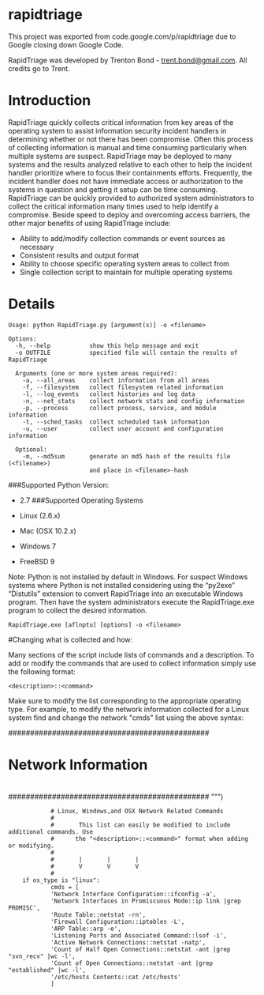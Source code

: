 # rapidtriage

This project was exported from code.google.com/p/rapidtriage due to Google closing down Google Code.

RapidTriage was developed by Trenton Bond - trent.bond@gmail.com. All credits go to Trent.

# Introduction 
RapidTriage quickly collects critical information from key areas of the operating system to assist information security incident handlers in determining whether or not there has been compromise. Often this process of collecting information is manual and time consuming particularly when multiple systems are suspect. RapidTriage may be deployed to many systems and the results analyzed relative to each other to help the incident handler prioritize where to focus their containments efforts. Frequently, the incident handler does not have immediate access or authorization to the systems in question and getting it setup can be time consuming. RapidTriage can be quickly provided to authorized system administrators to collect the critical information many times used to help identify a compromise. Beside speed to deploy and overcoming access barriers, the other major benefits of using RapidTriage include:

- Ability to add/modify collection commands or event sources as necessary
- Consistent results and output format
- Ability to choose specific operating system areas to collect from
- Single collection script to maintain for multiple operating systems

# Details

```
Usage: python RapidTriage.py [argument(s)] -o <filename>

Options:
  -h, --help           show this help message and exit
  -o OUTFILE           specified file will contain the results of RapidTriage

  Arguments (one or more system areas required):
    -a, --all_areas    collect information from all areas
    -f, --filesystem   collect filesystem related information
    -l, --log_events   collect histories and log data
    -n, --net_stats    collect network stats and config information
    -p, --process      collect process, service, and module information
    -t, --sched_tasks  collect scheduled task information
    -u, --user         collect user account and configuration information

  Optional:
    -m, --md5sum       generate an md5 hash of the results file (<filename>)
                       and place in <filename>-hash
```

###Supported Python Version: 

- 2.7
###Supported Operating Systems

- Linux (2.6.x)
- Mac (OSX 10.2.x)
- Windows 7
- FreeBSD 9

Note: Python is not installed by default in Windows. For suspect Windows systems where Python is not installed considering using the “py2exe” “Distutils” extension to convert RapidTriage into an executable Windows program. Then have the system administrators execute the RapidTriage.exe program to collect the desired information.

    RapidTriage.exe [aflnptu] [options] -o <filename>

#Changing what is collected and how:

Many sections of the script include lists of commands and a description. To add or modify the commands that are used to collect information simply use the following format:

    <description>::<command>

Make sure to modify the list corresponding to the appropriate operating type. For example, to modify the network information collected for a Linux system find and change the network "cmds" list using the above syntax:

############################################## 
#
#       Network Information                  
#
##############################################
        """)

                # Linux, Windows,and OSX Network Related Commands
                #
                #       This list can easily be modified to include additional commands. Use 
                #      the "<description>::<command>" format when adding or modifying.
                #
                #       |       |       |
                #       V       V       V
                #
        if os_type is "linux":
                cmds = [
                'Network Interface Configuration::ifconfig -a',
                'Network Interfaces in Promiscuous Mode::ip link |grep PROMISC',
                'Route Table::netstat -rn',
                'Firewall Configuration::iptables -L',
                'ARP Table::arp -e',
                'Listening Ports and Associated Command::lsof -i',
                'Active Network Connections::netstat -natp',
                'Count of Half Open Connections::netstat -ant |grep "svn_recv" |wc -l',
                'Count of Open Connections::netstat -ant |grep "established" |wc -l',
                '/etc/hosts Contents::cat /etc/hosts'
                ]

